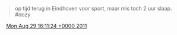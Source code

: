 > op tijd terug in Eindhoven voor sport, maar mis toch 2 uur slaap\. \#dozy

<img src="../../media/tweet.ico" width="12" /> [Mon Aug 29 16:11:24 +0000 2011](https://twitter.com/DromerDenker/status/108210149960847360)